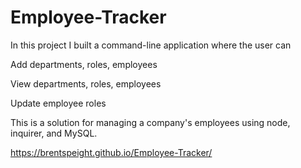 # Employee-Tracker
In this project I built a command-line application where the user can

Add departments, roles, employees


View departments, roles, employees


Update employee roles

This is a solution for managing a company's employees using node, inquirer, and MySQL.

https://brentspeight.github.io/Employee-Tracker/

